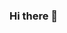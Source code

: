 ### Hi there 👋

<!--
**yujin37/yujin37** is a ✨ _special_ ✨ repository because its `README.md` (this file) appears on your GitHub profile.

Here are some ideas to get you started:

- 🔭 I’m currently working on sangmyung university
- 🌱 I’m currently learning programming language(c, python,SQL)
- 👯 I’m looking to collaborate on data analysis
- 🤔 I’m looking for help with good programmer
- 💬 Ask me about something
- 📫 How to reach me: yj061628@gmail.com
- 😄 Pronouns: ...
- ⚡ Fun fact: ...
-->
